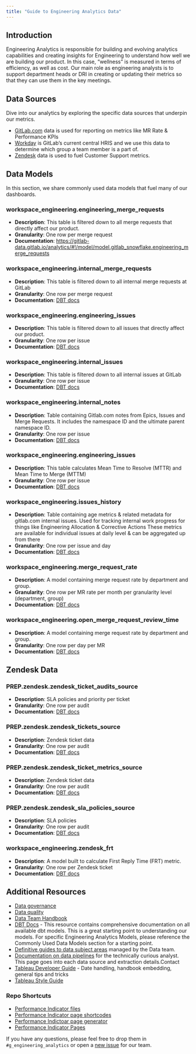 ```yaml
---
title: "Guide to Engineering Analytics Data"
---
```


## Introduction

Engineering Analytics is responsible for building and evolving analytics capabilities and creating insights for Engineering to understand how well we are building our product. In this case, “wellness” is measured in terms of efficiency, as well as cost. Our main role as engineering analysts is to support department heads or DRI in creating or updating their metrics so that they can use them in the key meetings.

## Data Sources

Dive into our analytics by exploring the specific data sources that underpin our metrics.

- [GitLab.com](https://internal.gitlab.com/handbook/enterprise-data/platform/pipelines/saas-gitlab-com/) data is used for reporting on metrics like MR Rate & Performance KPIs
- [Workday](Workday) is GitLab’s current central HRIS and we use this data to determine which group a team member is a part of.
- [Zendesk](/handbook/support/readiness/operations/docs/zendesk/) data is used to fuel Customer Support metrics.

## Data Models

In this section, we share commonly used data models that fuel many of our dashboards.

### workspace_engineering.engineering_merge_requests

- **Description**: This table is filtered down to all merge requests that directly affect our product.
- **Granularity**: One row per merge request
- **Documentation**: https://gitlab-data.gitlab.io/analytics/#!/model/model.gitlab_snowflake.engineering_merge_requests

### workspace_engineering.internal_merge_requests

- **Description**: This table is filtered down to all internal merge requests at GitLab
- **Granularity**: One row per merge request
- **Documentation**: [DBT docs](https://gitlab-data.gitlab.io/analytics/#!/model/model.gitlab_snowflake.internal_merge_requests)

### workspace_engineering.engineering_issues

- **Description**: This table is filtered down to all issues that directly affect our product.
- **Granularity**: One row per issue
- **Documentation**: [DBT docs](https://gitlab-data.gitlab.io/analytics/#!/model/model.gitlab_snowflake.engineering_issues)

### workspace_engineering.internal_issues

- **Description**: This table is filtered down to all internal issues at GitLab
- **Granularity**: One row per issue
- **Documentation**: [DBT docs](https://gitlab-data.gitlab.io/analytics/#!/model/model.gitlab_snowflake.internal_issues)

### workspace_engineering.internal_notes

- **Description**: Table containing Gitlab.com notes from Epics, Issues and Merge Requests. It includes the namespace ID and the ultimate parent namespace ID.
- **Granularity**: One row per issue
- **Documentation**: [DBT docs](https://gitlab-data.gitlab.io/analytics/#!/model/model.gitlab_snowflake.internal_notes)

### workspace_engineering.engineering_issues

- **Description**: This table calculates Mean Time to Resolve (MTTR) and Mean Time to Merge (MTTM)
- **Granularity**: One row per issue
- **Documentation**: [DBT docs](https://gitlab-data.gitlab.io/analytics/#!/model/model.gitlab_snowflake.agg_mttr_mttm)

### workspace_engineering.issues_history

- **Description**: Table containing age metrics & related metadata for gitlab.com internal issues. Used for tracking internal work progress for things like Engineering Allocation & Corrective Actions These metrics are available for individual issues at daily level & can be aggregated up from there
- **Granularity**: One row per issue and day
- **Documentation**: [DBT docs](https://gitlab-data.gitlab.io/analytics/#!/model/model.gitlab_snowflake.issues_history)

### workspace_engineering.merge_request_rate

- **Description**: A model containing merge request rate by department and group.
- **Granularity**: One row per MR rate per month per granularity level (department, group)
- **Documentation**: [DBT docs](https://gitlab-data.gitlab.io/analytics/#!/model/model.gitlab_snowflake.issues_history)

### workspace_engineering.open_merge_request_review_time

- **Description**: A model containing merge request rate by department and group.
- **Granularity**: One row per day per MR
- **Documentation**: [DBT docs](https://gitlab-data.gitlab.io/analytics/#!/model/model.gitlab_snowflake.open_merge_request_review_time)

## Zendesk Data

### PREP.zendesk.zendesk_ticket_audits_source

- **Description**: SLA policies and priority per ticket
- **Granularity**: One row per audit
- **Documentation**: [DBT docs](https://gitlab-data.gitlab.io/analytics/#!/model/model.gitlab_snowflake.zendesk_ticket_audits_source)

### PREP.zendesk.zendesk_tickets_source

- **Description**: Zendesk ticket data
- **Granularity**: One row per audit
- **Documentation**: [DBT docs](https://gitlab-data.gitlab.io/analytics/#!/model/model.gitlab_snowflake.zendesk_tickets_source)

### PREP.zendesk.zendesk_ticket_metrics_source

- **Description**: Zendesk ticket data
- **Granularity**: One row per audit
- **Documentation**: [DBT docs](https://gitlab-data.gitlab.io/analytics/#!/model/model.gitlab_snowflake.zendesk_ticket_metrics_source)

### PREP.zendesk.zendesk_sla_policies_source

- **Description**: SLA policies
- **Granularity**: One row per audit
- **Documentation**: [DBT docs](https://gitlab-data.gitlab.io/analytics/#!/model/model.gitlab_snowflake.zendesk_sla_policies_source)

### workspace_engineering.zendesk_frt

- **Description**: A model built to calculate First Reply Time (FRT) metric.
- **Granularity**: One row per Zendesk ticket
- **Documentation**: [DBT docs](https://gitlab-data.gitlab.io/analytics/#!/model/model.gitlab_snowflake.zendesk_frt)

## Additional Resources

- [Data governance](/handbook/sales/field-operations/data-intelligence/data-governance/)
- [Data quality](/handbook/business-technology/data-team/data-quality/)
- [Data Team Handbook](/handbook/business-technology/data-team/)
- [DBT Docs](https://dbt.gitlabdata.com/#!/overview) - This resource contains comprehensive documentation on all available dbt models. This is a great starting point to understanding our models. For specific Engineering Analytics Models, please reference the Commonly Used Data Models section for a starting point.
- [Definitive guides to data subject areas](/handbook/business-technology/data-team/data-catalog/#definitive-guides) managed by the Data team.
- [Documentation on data pipelines](/handbook/business-technology/data-team/platform/pipelines/) for the technically curious analyst. This page goes into each data source and extraction details.Contact
- [Tableau Developer Guide](/handbook/business-technology/data-team/platform/tableau/tableau-developer-guide/) - Date handling, handbook embedding, general tips and tricks
- [Tableau Style Guide](/handbook/business-technology/data-team/platform/tableau-style-guide/)

### Repo Shortcuts

- [Performance Indicator files](https://gitlab.com/gitlab-com/www-gitlab-com/-/tree/master/data/performance_indicators?ref_type=heads)
- [Performance Indicator page shortcodes](https://gitlab.com/gitlab-com/content-sites/handbook/-/tree/main/layouts/partials/performance-indicators)
- [Performance Indictoar page generator](https://gitlab.com/gitlab-com/content-sites/handbook/-/blob/main/layouts/shortcodes/performance-indicators.md?ref_type=heads&plain=1)
- [Performance Indicator Pages](https://gitlab.com/gitlab-com/www-gitlab-com/-/tree/master/data/performance_indicators?ref_type=heads )

If you have any questions, please feel free to drop them in `#g_engineering_analytics` or open a [new issue](https://gitlab.com/gitlab-org/quality/engineering-analytics/team-tasks/-/issues/new) for our team.
